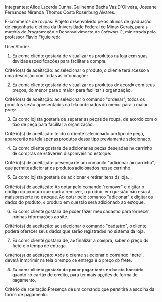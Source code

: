 
Integrantes:
Alice Lacerda Cunha, Guilherme Bacha Vaz D'Oliveira, Joseane Fernandes Miranda, Thomas Costa Rosenburg Alvares.

E-commerce de roupas: 
Projeto desenvolvido pelos alunos de graduação de engenharia elétrica da Universidade Federal de Minas Gerais, para a matéria de Programação e Desenvolvimento de Software 2, ministrada pelo professor Flávio Figuieiredo.

User Stories:

 1. Eu como cliente gostaria de visualizar os produtos na loja com suas devidas especificações para facilitar a compra.

 Critério(s) de aceitação: ao selecionar o produto, o cliente terá acesso a uma descrição com todas as informações.

2. Eu como cliente gostaria de visualizar os produtos de acordo com seus preços, do menor para o maior, para facilitar a organização.

 Critério(s) de aceitação: ao selecionar o comando "ordenar", todos os produtos serão apresentados na tela ordenados do menor para o maior preço.

3. Eu como lojista gostaria de separar as peças de roupa, de acordo com o tipo de peça para facilitar a organização.

 Critério(s) de aceitação: tendo o cliente selecionado um tipo de peça, aparecerão na tela apenas produtos desse tipo previamente selecionado.

4. Eu como cliente gostaria de adicionar as peças desejadas no carrinho de compras se estiverem disponíveis no estoque.

 Critério(s) de aceitação: presença de um comando "adicionar ao carrinho", que permite adicionar os produtos adicionados nesse carrinho.

5. Eu como lojista gostaria de adicionar e retirar itens da loja.

 Critério(s) de aceitação: Ao optar pelo comando "remover" e digitar o código do produto que queira remover, o produto em questão não estará mais presente no estoque. Ao optar pelo comando "adicionar" e digitar os dados do produto, o produto em questão será adicionado ao estoque. 

6. Eu como cliente gostaria de poder fazer meu cadastro para fornecer minhas informações ao site.

 Critério(s) de aceitação: ao selecionar o comando "cadastro", o cliente poderá oferecer seus dados que serão registrados no sistema da loja.

7. Eu como cliente gostaria de, ao finalizar a compra, saber o preço do frete e o tempo de entrega.

 Critério(s) de aceitação: Após o cliente selecionar o comando "frete", deverá inmprimir na tela o tempo de entrega e o preço do frete.

8. Eu como cliente gostaria de poder pagar tanto no boleto bancário quanto no cartão de crédito, para ter mais opções de forma de pagamento,

 Critério de aceitação:Presença de um comando que permitirá a escolha da forma de pagamento. 


